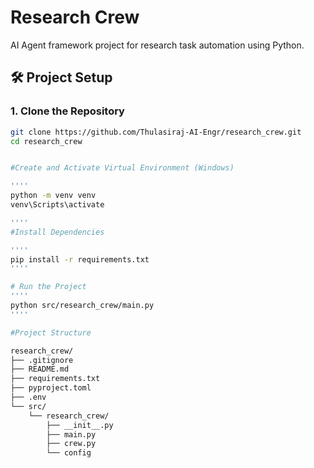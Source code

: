# Research Crew

AI Agent framework project for research task automation using Python.

## 🛠 Project Setup

### 1. Clone the Repository

```bash
git clone https://github.com/Thulasiraj-AI-Engr/research_crew.git
cd research_crew


#Create and Activate Virtual Environment (Windows)

''''
python -m venv venv
venv\Scripts\activate

''''
#Install Dependencies

''''
pip install -r requirements.txt
''''

# Run the Project
''''
python src/research_crew/main.py
''''

#Project Structure

research_crew/
├── .gitignore
├── README.md
├── requirements.txt
├── pyproject.toml
├── .env
└── src/
    └── research_crew/
        ├── __init__.py
        ├── main.py
        ├── crew.py
        └── config